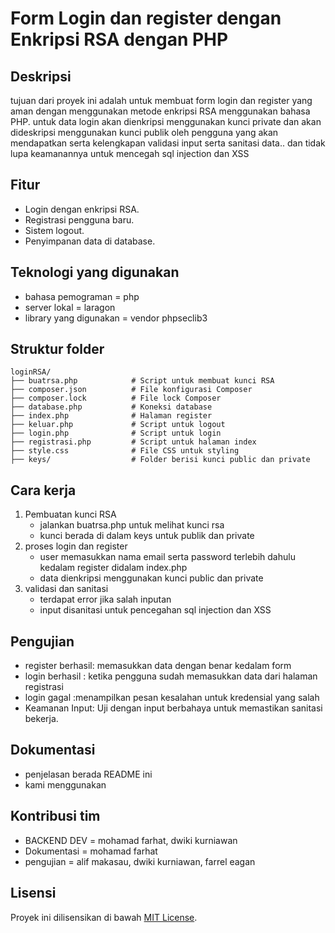 # Form Login dan register dengan Enkripsi RSA dengan PHP
## Deskripsi
tujuan dari proyek ini adalah untuk membuat form login dan register yang aman dengan menggunakan metode enkripsi RSA menggunakan bahasa PHP. 
untuk data login akan dienkripsi menggunakan kunci private dan akan dideskripsi menggunakan kunci publik oleh pengguna yang akan mendapatkan 
serta kelengkapan validasi input serta sanitasi data.. dan tidak lupa keamanannya untuk mencegah sql injection dan XSS

## Fitur 
- Login dengan enkripsi RSA.
- Registrasi pengguna baru.
- Sistem logout.
- Penyimpanan data di database.
  
## Teknologi yang digunakan
- bahasa pemograman = php
- server lokal = laragon
- library yang digunakan = vendor phpseclib3


## Struktur folder
```
loginRSA/
├── buatrsa.php            # Script untuk membuat kunci RSA 
├── composer.json          # File konfigurasi Composer
├── composer.lock          # File lock Composer
├── database.php           # Koneksi database
├── index.php              # Halaman register
├── keluar.php             # Script untuk logout
├── login.php              # Script untuk login
├── registrasi.php         # Script untuk halaman index
├── style.css              # File CSS untuk styling
├── keys/                  # Folder berisi kunci public dan private
```

## Cara kerja
1. Pembuatan kunci RSA
   - jalankan buatrsa.php untuk melihat kunci rsa
   - kunci berada di dalam keys untuk publik dan private
2. proses login dan register
   - user memasukkan nama email serta password terlebih dahulu kedalam register didalam index.php
   - data dienkripsi menggunakan kunci public dan private
3. validasi dan sanitasi
   - terdapat error jika salah inputan
   - input disanitasi untuk pencegahan sql injection dan XSS

## Pengujian
- register berhasil: memasukkan data dengan benar kedalam form
- login berhasil : ketika pengguna sudah memasukkan data dari halaman registrasi
- login gagal :menampilkan pesan kesalahan untuk kredensial yang salah
- Keamanan Input: Uji dengan input berbahaya untuk memastikan sanitasi bekerja.

## Dokumentasi
- penjelasan berada README ini
- kami menggunakan

## Kontribusi tim
- BACKEND DEV = mohamad farhat, dwiki kurniawan
- Dokumentasi = mohamad farhat
- pengujian = alif makasau, dwiki kurniawan, farrel eagan

## Lisensi
Proyek ini dilisensikan di bawah [MIT License](./LICENSE).
   
